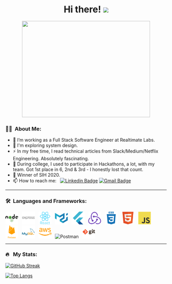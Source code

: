 <h1 align="center">Hi there! <img src="https://media.giphy.com/media/hvRJCLFzcasrR4ia7z/giphy.gif" width="35"></h1>

<p align="center"><img src="https://media.giphy.com/media/dWesBcTLavkZuG35MI/giphy.gif" width="400" height="300"  /></p>

### :man_technologist: &nbsp;About Me:
- 🔭 I’m working as a Full Stack Software Engineer at Realtimate Labs.
- 🌱 I'm exploring system design.
- ⚡ In my free time, I read technical articles from Slack/Medium/Netflix Engineering. Absolutely fascinating.
- 🏅 During college, I used to participate in Hackathons, a lot, with my team. Got 1st place in 6, 2nd & 3rd - I honestly lost that count.
- 🏅 Winner of SIH 2020.
- 📫 How to reach me: &nbsp; [![Linkedin Badge](https://img.shields.io/badge/-LinkedIn-blue?style=flat&logo=Linkedin&logoColor=white)](https://www.linkedin.com/in/mohitjain011) [![Gmail Badge](https://img.shields.io/badge/-Gmail-red?style=flat&logo=Gmail&logoColor=white)](mailto:011.mohitjain@gmail.com)

---

### 🛠 &nbsp;Languages and Frameworks:

<p>
<img src="https://github.com/devicons/devicon/blob/master/icons/nodejs/nodejs-original-wordmark.svg" title="NodeJS" alt="NodeJS" width="40" height="40"/>&nbsp;&nbsp;
<img src="https://github.com/devicons/devicon/blob/master/icons/express/express-original-wordmark.svg" title="Express" alt="Java" width="40" height="40"/>&nbsp;&nbsp;
<img src="https://github.com/devicons/devicon/blob/master/icons/react/react-original-wordmark.svg" title="React" alt="React" width="40" height="40"/>&nbsp;&nbsp;
<!-- <img src="https://github.com/devicons/devicon/blob/master/icons/spring/spring-original-wordmark.svg" title="Spring" alt="Spring" width="40" height="40"/>&nbsp;&nbsp; -->
<img src="https://github.com/devicons/devicon/blob/master/icons/materialui/materialui-original.svg" title="Material UI" alt="Material UI" width="40" height="40"/>&nbsp;&nbsp;
<img src="https://github.com/devicons/devicon/blob/master/icons/flutter/flutter-original.svg" title="Flutter" alt="Flutter" width="40" height="40"/>&nbsp;&nbsp;
<img src="https://github.com/devicons/devicon/blob/master/icons/redux/redux-original.svg" title="Redux" alt="Redux " width="40" height="40"/>&nbsp;&nbsp;
<img src="https://github.com/devicons/devicon/blob/master/icons/css3/css3-plain-wordmark.svg"  title="CSS3" alt="CSS" width="40" height="40"/>&nbsp;&nbsp;
<img src="https://github.com/devicons/devicon/blob/master/icons/html5/html5-original.svg" title="HTML5" alt="HTML" width="40" height="40"/>&nbsp;&nbsp;
<img src="https://github.com/devicons/devicon/blob/master/icons/javascript/javascript-original.svg" title="JavaScript" alt="JavaScript" width="40" height="40"/>&nbsp;&nbsp;
<img src="https://github.com/devicons/devicon/blob/master/icons/firebase/firebase-plain-wordmark.svg" title="Firebase" alt="Firebase" width="40" height="40"/>&nbsp;&nbsp;
<!-- <img src="https://github.com/devicons/devicon/blob/master/icons/gatsby/gatsby-original.svg" title="Gatsby"  alt="Gatsby" width="40" height="40"/>&nbsp;&nbsp; -->
<img src="https://github.com/devicons/devicon/blob/master/icons/mysql/mysql-original-wordmark.svg" title="MySQL"  alt="MySQL" width="40" height="40"/>&nbsp;&nbsp;
<img src="https://github.com/devicons/devicon/blob/master/icons/amazonwebservices/amazonwebservices-plain-wordmark.svg" title="AWS" alt="AWS" width="40" height="40"/>&nbsp;&nbsp;
<img src="https://www.vectorlogo.zone/logos/getpostman/getpostman-icon.svg" title="Postman"  alt="Postman" width="40" height="40"/>&nbsp;&nbsp;
<img src="https://github.com/devicons/devicon/blob/master/icons/git/git-original-wordmark.svg" title="Git" **alt="Git" width="40" height="40"/>&nbsp;&nbsp;
</p>

---

### 🔥 &nbsp; My Stats:
[![GitHub Streak](http://github-readme-streak-stats.herokuapp.com?user=thegateway1&theme=dark&background=000000)](https://git.io/streak-stats)

[![Top Langs](https://github-readme-stats.vercel.app/api/top-langs/?username=itsZed0&layout=compact&theme=vision-friendly-dark)](https://github.com/anuraghazra/github-readme-stats)



<!-- <p align="center"><img src="https://media.giphy.com/media/bGgsc5mWoryfgKBx1u/giphy.gif" width="100"/></p> -->
<!-- <p align="center"> -->
<!-- <a href="https://www.linkedin.com/in/mohitjain011"><img src="https://img.shields.io/badge/LinkedIn-blue?style=for-the-badge&logo=linkedin&logoColor=white" alt="LinkedIn Badge"></a> -->
</p>
<!-- <p align="center">
<a href="https://www.buymeacoffee.com/zed0" target="_blank"><img src="https://cdn.buymeacoffee.com/buttons/default-orange.png" alt="Buy Me A Coffee" height="41" width="174"></a>
</p> -->
<!-- <p align="center"><img src="https://komarev.com/ghpvc/?username=kakbar&style=flat-square&color=blue" alt=""></p> -->
